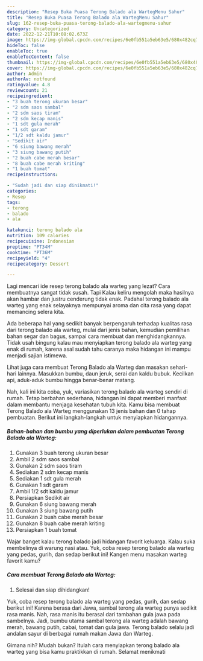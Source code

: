 ```yaml
---
description: "Resep Buka Puasa Terong Balado ala WartegMenu Sahur"
title: "Resep Buka Puasa Terong Balado ala WartegMenu Sahur"
slug: 162-resep-buka-puasa-terong-balado-ala-wartegmenu-sahur
category: Uncategorized
date: 2022-12-21T10:08:02.673Z
image: https://img-global.cpcdn.com/recipes/6e0fb551a5eb63e5/680x482cq70/terong-balado-ala-warteg-foto-resep-utama.jpg
hideToc: false
enableToc: true
enableTocContent: false
thumbnail: https://img-global.cpcdn.com/recipes/6e0fb551a5eb63e5/680x482cq70/terong-balado-ala-warteg-foto-resep-utama.jpg
cover: https://img-global.cpcdn.com/recipes/6e0fb551a5eb63e5/680x482cq70/terong-balado-ala-warteg-foto-resep-utama.jpg
author: Admin
authorAv: notfound
ratingvalue: 4.8
reviewcount: 21
recipeingredient:
- "3 buah terong ukuran besar"
- "2 sdm saos sambal"
- "2 sdm saos tiram"
- "2 sdm kecap manis"
- "1 sdt gula merah"
- "1 sdt garam"
- "1/2 sdt kaldu jamur"
- "Sedikit air"
- "6 siung bawang merah"
- "3 siung bawang putih"
- "2 buah cabe merah besar"
- "8 buah cabe merah kriting"
- "1 buah tomat"
recipeinstructions:

- "Sudah jadi dan siap dinikmati!"
categories:
- Resep
tags:
- terong
- balado
- ala

katakunci: terong balado ala 
nutrition: 109 calories
recipecuisine: Indonesian
preptime: "PT34M"
cooktime: "PT36M"
recipeyield: "4"
recipecategory: Dessert

---
```



Lagi mencari ide resep terong balado ala warteg yang lezat? Cara membuatnya sangat tidak susah. Tapi Kalau keliru mengolah maka hasilnya akan hambar dan justru cenderung tidak enak. Padahal terong balado ala warteg yang enak selayaknya mempunyai aroma dan cita rasa yang dapat memancing selera kita.


Ada beberapa hal yang sedikit banyak berpengaruh terhadap kualitas rasa dari terong balado ala warteg, mulai dari jenis bahan, kemudian pemilihan bahan segar dan bagus, sampai cara membuat dan menghidangkannya. Tidak usah bingung kalau mau menyiapkan terong balado ala warteg yang enak di rumah, karena asal sudah tahu caranya maka hidangan ini mampu menjadi sajian istimewa.

Lihat juga cara membuat Terong Balado ala Warteg dan masakan sehari-hari lainnya. Masukkan bumbu, daun jeruk, serai dan kaldu bubuk. Kecilkan api, aduk-aduk bumbu hingga benar-benar matang.


Nah, kali ini kita coba, yuk, variasikan terong balado ala warteg sendiri di rumah. Tetap berbahan sederhana, hidangan ini dapat memberi manfaat dalam membantu menjaga kesehatan tubuh kita. Kamu bisa membuat Terong Balado ala Warteg menggunakan 13 jenis bahan dan 0 tahap pembuatan. Berikut ini langkah-langkah untuk menyiapkan hidangannya.

<!--inarticleads1-->

##### Bahan-bahan dan bumbu yang diperlukan dalam pembuatan Terong Balado ala Warteg:

1. Gunakan 3 buah terong ukuran besar
1. Ambil 2 sdm saos sambal
1. Gunakan 2 sdm saos tiram
1. Sediakan 2 sdm kecap manis
1. Sediakan 1 sdt gula merah
1. Gunakan 1 sdt garam
1. Ambil 1/2 sdt kaldu jamur
1. Persiapkan Sedikit air
1. Gunakan 6 siung bawang merah
1. Gunakan 3 siung bawang putih
1. Gunakan 2 buah cabe merah besar
1. Gunakan 8 buah cabe merah kriting
1. Persiapkan 1 buah tomat


Wajar banget kalau terong balado jadi hidangan favorit keluarga. Kalau suka membelinya di warung nasi atau. Yuk, coba resep terong balado ala warteg yang pedas, gurih, dan sedap berikut ini! Kangen menu masakan warteg favorit kamu? 

<!--inarticleads2-->

##### Cara membuat Terong Balado ala Warteg:


1. Selesai dan siap dihidangkan!

Yuk, coba resep terong balado ala warteg yang pedas, gurih, dan sedap berikut ini! Karena berasa dari Jawa, sambal terong ala warteg punya sedikit rasa manis. Nah, rasa manis itu berasal dari tambahan gula jawa pada sambelnya. Jadi, bumbu utama sambal terong ala warteg adalah bawang merah, bawang putih, cabai, tomat dan gula jawa. Terong balado selalu jadi andalan sayur di berbagai rumah makan Jawa dan Warteg. 

Gimana nih? Mudah bukan? Itulah cara menyiapkan terong balado ala warteg yang bisa kamu praktikkan di rumah. Selamat menikmati
